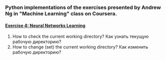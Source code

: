 ### Python implementations of the exercises presented by Andrew Ng in "Machine Learning" class on Coursera.

#### [Exercise 4: Neural Networks Learning](/ML-course-in-Python/)

1. How to check the current working directory? Как узнать текущую рабочую директорию?  
2. How to change (set) the current working directory? Как изменить рабочую директорию?



